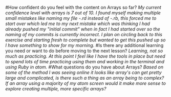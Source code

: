 #How confident do you feel with the content on Arrays so far?
*My current confidence level with arrays is 7 out of 10. I found myself making multiple small mistakes like naming my file -.rd instead of -.rb, this forced me to start over which led me to my next mistake which was thinking I had already pushed my "initial commit" when in fact I had started over so the naming of my commits is currently incorrect. I plan on circling back to this exercise and starting fresh to complete but wanted to get this pushed up so I have something to show for my morning.*
#Is there any additional learning you need or want to do before moving to the next lesson?
*Learning, not so much as practicing. At this point I feel like I have the tools in place but need to spend lots of time practicing using them and working in the terminal and using Ruby in atom.*
#What questions do you have about Arrays?
*Based on some of the method I was seeing online it looks like array's can get pretty large and complicated, is there such a thing as an array being to complex? If an array using a majority of my atom screen would it make more sense to explore creating multiple, more specific arrays?*
 
